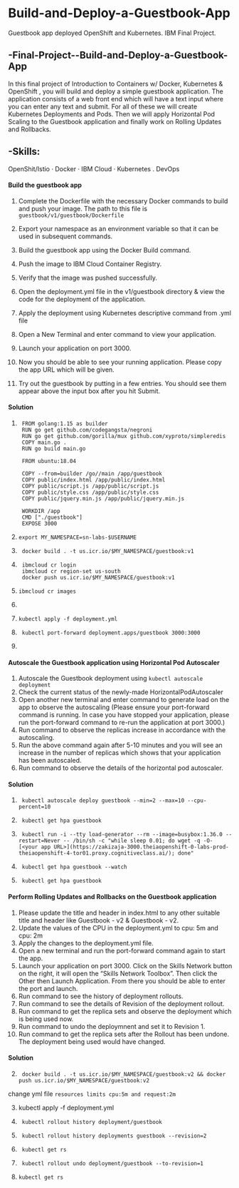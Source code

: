 # Build-and-Deploy-a-Guestbook-App
Guestbook app deployed OpenShift and Kubernetes. IBM Final Project.

## -Final-Project--Build-and-Deploy-a-Guestbook-App

In this final project of Introduction to Containers w/ Docker, Kubernetes & OpenShift , you will build and deploy a simple guestbook application. The application consists of a web front end which will have a text input where you can enter any text and submit. For all of these we will create Kubernetes Deployments and Pods. Then we will apply Horizontal Pod Scaling to the Guestbook application and finally work on Rolling Updates and Rollbacks.

## -Skills:
OpenShit/Istio · Docker · IBM Cloud · Kubernetes . DevOps

####  Build the guestbook app
1. Complete the Dockerfile with the necessary Docker commands to build and push your image. The path to this file is `guestbook/v1/guestbook/Dockerfile`

2. Export your namespace as an environment variable so that it can be used in subsequent commands.
3. Build the guestbook app using the Docker Build command.
4. Push the image to IBM Cloud Container Registry.
5. Verify that the image was pushed successfully.
6. Open the deployment.yml file in the v1/guestbook directory & view the code for the deployment of the application.
7. Apply the deployment using Kubernetes descriptive command from .yml file
8. Open a New Terminal and enter command to view your application.
9. Launch your application on port 3000.
10. Now you should be able to see your running application. Please copy the app URL which will be given.
11. Try out the guestbook by putting in a few entries. You should see them appear above the input box after you hit Submit.

####  Solution 
1. 
        FROM golang:1.15 as builder
        RUN go get github.com/codegangsta/negroni
        RUN go get github.com/gorilla/mux github.com/xyproto/simpleredis
        COPY main.go .
        RUN go build main.go

        FROM ubuntu:18.04

        COPY --from=builder /go//main /app/guestbook
        COPY public/index.html /app/public/index.html
        COPY public/script.js /app/public/script.js
        COPY public/style.css /app/public/style.css
        COPY public/jquery.min.js /app/public/jquery.min.js

        WORKDIR /app
        CMD ["./guestbook"]
        EXPOSE 3000

2. 
       export MY_NAMESPACE=sn-labs-$USERNAME

3. 
        docker build . -t us.icr.io/$MY_NAMESPACE/guestbook:v1

4. 
        ibmcloud cr login
        ibmcloud cr region-set us-south
        docker push us.icr.io/$MY_NAMESPACE/guestbook:v1

5. 
       ibmcloud cr images

6. 

7. 
       kubectl apply -f deployment.yml

8. 
        kubectl port-forward deployment.apps/guestbook 3000:3000

10. 
####  Autoscale the Guestbook application using Horizontal Pod Autoscaler
1. Autoscale the Guestbook deployment using `kubectl autoscale deployment`
2. Check the current status of the newly-made HorizontalPodAutoscaler
3. Open another new terminal and enter command to generate load on the app to observe the autoscaling (Please ensure your port-forward command is running. In case you have stopped your application, please run the port-forward command to re-run the application at port 3000.)
4. Run command to observe the replicas increase in accordance with the autoscaling.
5. Run the above command again after 5-10 minutes and you will see an increase in the number of replicas which shows that your application has been autoscaled.
6. Run command to observe the details of the horizontal pod autoscaler.
  
#### Solution
1. 
        kubectl autoscale deploy guestbook --min=2 --max=10 --cpu-percent=10
2. 
        kubectl get hpa guestbook

3. 
        kubectl run -i --tty load-generator --rm --image=busybox:1.36.0 --restart=Never -- /bin/sh -c "while sleep 0.01; do wget -q -O- [<your app URL>](https://zakizaja-3000.theiaopenshift-0-labs-prod-theiaopenshift-4-tor01.proxy.cognitiveclass.ai/); done"

4. 
        kubectl get hpa guestbook --watch

6. 
        kubectl get hpa guestbook

#### Perform Rolling Updates and Rollbacks on the Guestbook application
1. Please update the title and header in index.html to any other suitable title and header like <Your name> Guestbook - v2 & Guestbook - v2.
2. Update the values of the CPU in the deployment.yml to cpu: 5m and cpu: 2m 
3. Apply the changes to the deployment.yml file.
4. Open a new terminal and run the port-forward command again to start the app.
5. Launch your application on port 3000. Click on the Skills Network button on the right, it will open the “Skills Network Toolbox”. Then click the Other then Launch Application. From there you should be able to enter the port and launch.
6. Run command to see the history of deployment rollouts.
7. Run command to see the details of Revision of the deployment rollout.
8. Run command to get the replica sets and observe the deployment which is being used now.
9. Run command to undo the deploymnent and set it to Revision 1.
10. Run command to get the replica sets after the Rollout has been undone. The deployment being used would have changed.

#### Solution
2. 
        docker build . -t us.icr.io/$MY_NAMESPACE/guestbook:v2 && docker push us.icr.io/$MY_NAMESPACE/guestbook:v2

change  yml file `resources limits cpu:5m and request:2m`

3. 
    kubectl apply -f deployment.yml

6. 
        kubectl rollout history deployment/guestbook
7. 
        kubectl rollout history deployments guestbook --revision=2
8. 
        kubectl get rs
9. 
        kubectl rollout undo deployment/guestbook --to-revision=1
10. 
        kubectl get rs
